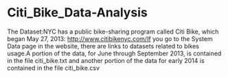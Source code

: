 # Citi_Bike_Data-Analysis
The Dataset:NYC has a public bike-sharing program called Citi Bike, which began May 27, 2013: http://www.citibikenyc.com/If you go to the System Data page in the website, there are links to datasets related to bikes usage.A portion of the data, for June through September 2013, is contained in the file citi_bike.txt and another portion of the data for early 2014 is contained in the file citi_bike.csv
